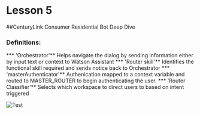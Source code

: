 # Lesson 5
##CenturyLink Consumer Residential Bot Deep Dive

### Definitions:
*** 'Orchestrator'** 
Helps navigate the dialog by sending information either by input text or context to Watson Assistant
*** 'Router skill'**
Identifies the functional skill required and sends notice back to Orchestrator
*** 'masterAuthenticator'**
Authenication mapped to a context variable and routed to MASTER_ROUTER to begin authenticating the user. 
*** 'Router Classifier'**
Selects which workspace to direct users to based on intent triggered

![Test](Master_Router.png)


